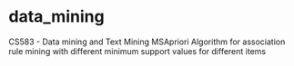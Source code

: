 # data_mining
CS583 - Data mining and Text Mining
MSApriori Algorithm for association rule mining with different minimum support values for different items
